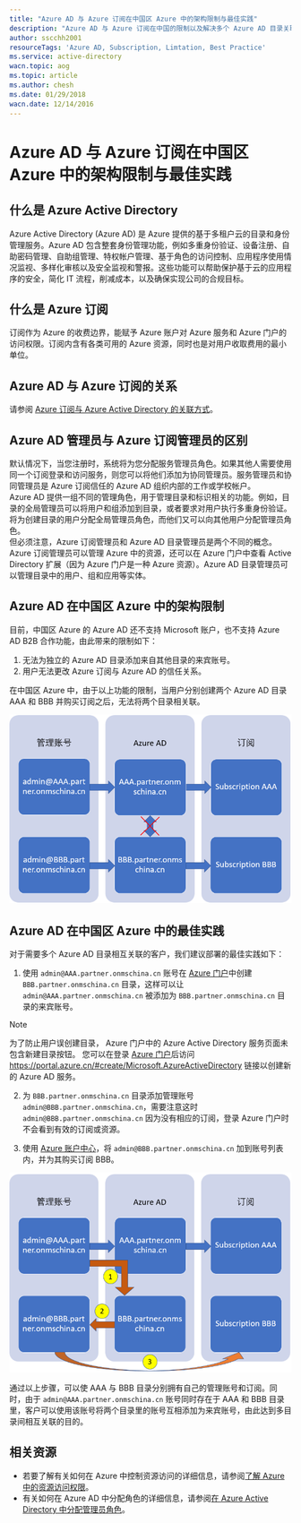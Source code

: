```yaml
---
title: "Azure AD 与 Azure 订阅在中国区 Azure 中的架构限制与最佳实践"
description: "Azure AD 与 Azure 订阅在中国的限制以及解决多个 Azure AD 目录关联的最佳实践"
author: sscchh2001
resourceTags: 'Azure AD, Subscription, Limtation, Best Practice'
ms.service: active-directory
wacn.topic: aog
ms.topic: article
ms.author: chesh
ms.date: 01/29/2018
wacn.date: 12/14/2016
---
```


# Azure AD 与 Azure 订阅在中国区 Azure 中的架构限制与最佳实践 

## 什么是 Azure Active Directory

Azure Active Directory (Azure AD) 是 Azure 提供的基于多租户云的目录和身份管理服务。Azure AD 包含整套身份管理功能，例如多重身份验证、设备注册、自助密码管理、自助组管理、特权帐户管理、基于角色的访问控制、应用程序使用情况监视、多样化审核以及安全监视和警报。这些功能可以帮助保护基于云的应用程序的安全，简化 IT 流程，削减成本，以及确保实现公司的合规目标。

## 什么是 Azure 订阅

订阅作为 Azure 的收费边界，能赋予 Azure 账户对 Azure 服务和 Azure 门户的访问权限。订阅内含有各类可用的 Azure 资源，同时也是对用户收取费用的最小单位。

## Azure AD 与 Azure 订阅的关系

请参阅 [Azure 订阅与 Azure Active Directory 的关联方式](https://docs.azure.cn/zh-cn/active-directory/active-directory-how-subscriptions-associated-directory)。

## Azure AD 管理员与 Azure 订阅管理员的区别

默认情况下，当您注册时，系统将为您分配服务管理员角色。如果其他人需要使用同一个订阅登录和访问服务，则您可以将他们添加为协同管理员。服务管理员和协同管理员是 Azure 订阅信任的 Azure AD 组织内部的工作或学校帐户。  
Azure AD 提供一组不同的管理角色，用于管理目录和标识相关的功能。例如，目录的全局管理员可以将用户和组添加到目录，或者要求对用户执行多重身份验证。将为创建目录的用户分配全局管理员角色，而他们又可以向其他用户分配管理员角色。  
但必须注意，Azure 订阅管理员和 Azure AD 目录管理员是两个不同的概念。Azure 订阅管理员可以管理 Azure 中的资源，还可以在 Azure 门户中查看 Active Directory 扩展（因为 Azure 门户是一种 Azure 资源）。Azure AD 目录管理员可以管理目录中的用户、组和应用等实体。

## Azure AD 在中国区 Azure 中的架构限制

目前，中国区 Azure 的 Azure AD 还不支持 Microsoft 账户，也不支持 Azure AD B2B 合作功能，由此带来的限制如下：

1. 无法为独立的 Azure AD 目录添加来自其他目录的来宾账号。  
2. 用户无法更改 Azure 订阅与 Azure AD 的信任关系。  

在中国区 Azure 中，由于以上功能的限制，当用户分别创建两个 Azure AD 目录 AAA 和 BBB 并购买订阅之后，无法将两个目录相关联。  

![Azure-AD-AAA-BBB](media/aog-active-directory-subcription-limitation-practice/Azure-AD-AAA-BBB.png)

## Azure AD 在中国区 Azure 中的最佳实践  

对于需要多个 Azure AD 目录相互关联的客户，我们建议部署的最佳实践如下：  

1.	使用 `admin@AAA.partner.onmschina.cn` 账号在 [Azure 门户](https://portal.azure.cn/)中创建 `BBB.partner.onmschina.cn` 目录，这样可以让 `admin@AAA.partner.onmschina.cn` 被添加为 `BBB.partner.onmschina.cn` 目录的来宾账号。

> [!NOTE]
> 为了防止用户误创建目录， Azure 门户中的 Azure Active Directory 服务页面未包含新建目录按钮。
> 您可以在登录 [Azure 门户](https://portal.azure.cn/)后访问 https://portal.azure.cn/#create/Microsoft.AzureActiveDirectory 链接以创建新的 Azure AD 服务。

2.	为 `BBB.partner.onmschina.cn` 目录添加管理账号 `admin@BBB.partner.onmschina.cn`，需要注意这时 `admin@BBB.partner.onmschina.cn` 因为没有相应的订阅，登录 Azure 门户时不会看到有效的订阅或资源。

3.	使用 [Azure 账户中心](https://account.windowsazure.cn/)，将 `admin@BBB.partner.onmschina.cn` 加到账号列表内，并为其购买订阅 BBB。

![Azure-AD-AAA-BBB-2](./media/aog-active-directory-subcription-limitation-practice/Azure-AD-AAA-BBB-2.png)

通过以上步骤，可以使 AAA 与 BBB 目录分别拥有自己的管理账号和订阅。同时，由于 `admin@AAA.partner.onmschina.cn` 账号同时存在于 AAA 和 BBB 目录里，客户可以使用该账号将两个目录里的账号互相添加为来宾账号，由此达到多目录间相互关联的目的。

## 相关资源

- 若要了解有关如何在 Azure 中控制资源访问的详细信息，请参阅[了解 Azure 中的资源访问权限](/documentation/articles/active-directory-understanding-resource-access/)。
- 有关如何在 Azure AD 中分配角色的详细信息，请参阅[在 Azure Active Directory 中分配管理员角色](/documentation/articles/active-directory-assign-admin-roles/)。
